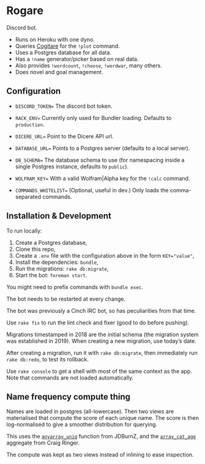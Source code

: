 # Rogare

Discord bot.

- Runs on Heroku with one dyno.
- Queries [Cogitare](https://cogitare.nz) for the `!plot` command.
- Uses a Postgres database for all data.
- Has a `!name` generator/picker based on real data.
- Also provides `!wordcount`, `!choose`, `!wordwar`, many others.
- Does novel and goal management.

## Configuration

- `DISCORD_TOKEN=` The discord bot token.

- `RACK_ENV=` Currently only used for Bundler loading. Defaults to `production`.

- `DICERE_URL=` Point to the Dicere API url.

- `DATABASE_URL=` Points to a Postgres server (defaults to a local server).

- `DB_SCHEMA=` The database schema to use (for namespacing inside a single Postgres instance, defaults to `public`).

- `WOLFRAM_KEY=` With a valid Wolfram|Alpha key for the `!calc` command.

- `COMMANDS_WHITELIST=` (Optional, useful in dev.) Only loads the comma-separated commands.

## Installation & Development

To run locally:

1. Create a Postgres database,
2. Clone this repo,
3. Create a `.env` file with the configuration above in the form `KEY="value"`,
4. Install the dependencies: `bundle`,
5. Run the migrations: `rake db:migrate`,
6. Start the bot: `foreman start`.

You might need to prefix commands with `bundle exec`.

The bot needs to be restarted at every change.

The bot was previously a Cinch IRC bot, so has peculiarities from that time.

Use `rake fix` to run the lint check and fixer (good to do before pushing).

Migrations timestamped in 2018 are the initial schema (the migration system was
established in 2019). When creating a new migration, use today’s date.

After creating a migration, run it with `rake db:migrate`, then immediately run
`rake db:redo`, to test its rollback.

Use `rake console` to get a shell with most of the same context as the app. Note
that commands are not loaded automatically.

## Name frequency compute thing

Names are loaded in postgres (all-lowercase). Then two views are materialised
that compute the score of each unique name. The score is then log-normalised to
give a smoother distribution for querying.

This uses the [`anyarray_uniq`](https://github.com/JDBurnZ/postgresql-anyarray/blob/master/stable/anyarray_uniq.sql) function from JDBurnZ, and the [`array_cat_agg`](https://stackoverflow.com/a/22677955/231788) aggregate from Craig Ringer.

The compute was kept as two views instead of inlining to ease inspection.
